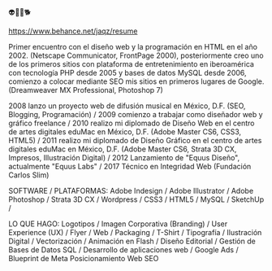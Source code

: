 👽👾👻🐕

https://www.behance.net/jaqz/resume

Primer encuentro con el diseño web y la programación en HTML en el año 2002. (Netscape Communicator, FrontPage 2000), posteriormente creo uno de los primeros sitios con plataforma de entretenimiento en iberoamérica con tecnología PHP desde 2005 y bases de datos MySQL desde 2006, comienzo a colocar mediante SEO mis sitios en primeros lugares de Google. (Dreamweaver MX Professional, Photoshop 7)

2008 lanzo un proyecto web de difusión musical en México, D.F. (SEO, Blogging, Programación) /
2009 comienzo a trabajar como diseñador web y gráfico freelance / 
2010 realizo mi diplomado de Diseño Web en el centro de artes digitales eduMac en México, D.F. (Adobe Master CS6, CSS3, HTML5) /
2011 realizo mi diplomado de Diseño Gráfico en el centro de artes digitales eduMac en México, D.F. (Adobe Master CS6, Strata 3D CX, Impresos, Illustración Digital) /
2012 Lanzamiento de "Equus Diseño", actualmente "Equus Labs" / 
2017 Técnico en Integridad Web (Fundación Carlos Slim) 

SOFTWARE / PLATAFORMAS:
Adobe Indesign / 
Adobe Illustrator / 
Adobe Photoshop / 
Strata 3D CX / 
Wordpress / 
CSS3 / 
HTML5 / 
MySQL / 
SketchUp / 

LO QUE HAGO:
Logotipos / 
Imagen Corporativa (Branding) / 
User Experience (UX) / 
Flyer / 
Web / 
Packaging / 
T-Shirt / 
Tipografía / 
Ilustración Digital / 
Vectorización / 
Animación en Flash / 
Diseño Editorial / 
Gestión de Bases de Datos SQL / 
Desarrollo de aplicaciones web / 
Google Ads / Blueprint de Meta 
Posicionamiento Web SEO
